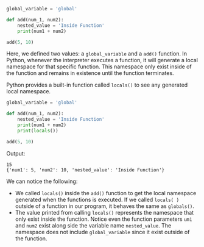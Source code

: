 ```Python
global_variable = 'global'

def add(num_1, num2):
	nested_value = 'Inside Function'
	print(num1 + num2)

add(5, 10)
```
Here, we defined two values: a `global_variable` and a `add()` function. In Python, whenever the interpreter executes a function, it will generate a local namespace for that specific function. This namespace only exist inside of the function and remains in existence until the function terminates.

Python provides a built-in function called `locals()` to see any generated local namespace. 

```Python
global_variable = 'global'

def add(num_1, num2):
	nested_value = 'Inside Function'
	print(num1 + num2)
	print(locals())

add(5, 10)
```

Output:

```
15
{'num1': 5, 'num2': 10, 'nested_value': 'Inside Function'}

```

We can notice the following:
- We called `locals()` inside the `add()` function to get the local namespace generated when the functions is executed. If we called `locals( )` outside of a function in our program, it behaves the same as `globals()`.
- The value printed from calling `locals()` represents the namespace that only exist inside the function. Notice even the function parameters `um1` and `num2` exist along side the variable name `nested_value`. The namespace does not include `global_variable` since it exist outside of the function.